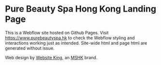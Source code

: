 # Pure Beauty Spa Hong Kong Landing Page
This is a Webflow site hosted on Github Pages. Visit https://www.purebeautyspa.hk to check the Webflow styling and interactions working just as intended. Site-wide html and page html are generated without issue.

Web design by <a href="https://websiteking.hk/en">Website King</a>, an <a href="https://mediastudio.hk">MSHK</a> brand.
